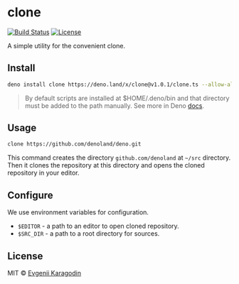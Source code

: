 # clone

[![Build Status](https://travis-ci.com/ekaragodin/clone.svg?branch=master)](https://travis-ci.com/ekaragodin/clone)
[![License](https://img.shields.io/github/license/ekaragodin/clone.svg)](https://github.com/ekaragodin/clone)

A simple utility for the convenient clone.

## Install

```bash
deno install clone https://deno.land/x/clone@v1.0.1/clone.ts --allow-all
```

> By default scripts are installed at \$HOME/.deno/bin and that directory must be added to the path manually. See more in Deno [docs](https://deno.land/manual.html#installingexecutablescripts).

## Usage

```bash
clone https://github.com/denoland/deno.git
```

This command creates the directory `github.com/denoland` at `~/src` directory. Then it clones the repository at this directory and opens the cloned repository in your editor.

## Configure

We use environment variables for configuration.

- `$EDITOR` - a path to an editor to open cloned repository.
- `$SRC_DIR` - a path to a root directory for sources.

## License

MIT © [Evgenii Karagodin](https://ekaragodin.com)
